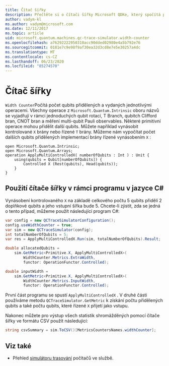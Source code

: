 ```yaml
---
title: Čítač šířky
description: Přečtěte si o čítači šířky Microsoft QDKe, který spočítá počet qubits přidělených a vydaných každou operací v programu pro práci za sebou.
author: vadym-kl
ms.author: vadym@microsoft.com
ms.date: 12/11/2017
ms.topic: article
uid: microsoft.quantum.machines.qc-trace-simulator.width-counter
ms.openlocfilehash: a76292222950310acc90dded02980e4a5b792e76
ms.sourcegitcommit: 0181e7c9e98f9af30ea32d3cd8e7e5e30257a4dc
ms.translationtype: MT
ms.contentlocale: cs-CZ
ms.lasthandoff: 06/23/2020
ms.locfileid: "85274570"
---
```

# <a name="width-counter"></a>Čítač šířky

`Width Counter`Počítá počet qubits přidělených a vydaných jednotlivými operacemi.
Všechny operace z `Microsoft.Quantum.Intrinsic` oboru názvů se vyjadřují v rámci jednoduchých qubit rotací, T Branch, qubitch Clifford bran, CNOT bran a měření multi-qubit Pauli observables. Některé primitivní operace mohou přidělit další qubits. Můžete například vynásobit kontrolované `X` brány nebo řízené `T` brány. Můžeme nám vypočítat počet dalších qubits přidělených implementací brány řízené vynásobením `X` :

```qsharp
open Microsoft.Quantum.Intrinsic;
open Microsoft.Quantum.Arrays;
operation ApplyMultiControlledX( numberOfQubits : Int ) : Unit {
    using(qubits = Qubit[numberOfQubits]) {
        Controlled X (Rest(qubits), Head(qubits));
    } 
}
```

## <a name="using-width-counter-within-a-c-program"></a>Použití čítače šířky v rámci programu v jazyce C#

Vynásobení kontrolovaného `X` na základě celkového počtu 5 qubits přidělí 2 doplňkové qubits a jeho vstupní šířka bude 5. Chcete-li zjistit, zda se jedná o tento případ, můžeme použít následující program C#:

```csharp 
var config = new QCTraceSimulatorConfiguration();
config.useWidthCounter = true;
var sim = new QCTraceSimulator(config);
int totalNumberOfQubits = 5;
var res = ApplyMultiControlledX.Run(sim, totalNumberOfQubits).Result;

double allocatedQubits = 
    sim.GetMetric<Primitive.X, ApplyMultiControlledX>(
        WidthCounter.Metrics.ExtraWidth,
        functor: OperationFunctor.Controlled); 

double inputWidth =
    sim.GetMetric<Primitive.X, ApplyMultiControlledX>(
        WidthCounter.Metrics.InputWidth,
        functor: OperationFunctor.Controlled);
```

První část programu se spustí `ApplyMultiControlledX` . V druhé části používáme metodu `QCTraceSimulator.GetMetric` k získání počtu přidělených qubits a také počtu qubits, které řízené `X` přijetí jako vstupu. 

Nakonec můžete pro výstup všech statistik shromážděných pomocí čítače šířky ve formátu CSV použít následující:
```csharp
string csvSummary = sim.ToCSV()[MetricsCountersNames.widthCounter];
```

## <a name="see-also"></a>Viz také ##

- Přehled [simulátoru trasování](xref:microsoft.quantum.machines.qc-trace-simulator.intro) počítačů ve službě.
